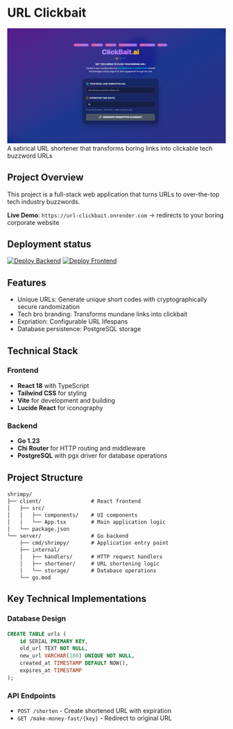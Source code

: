 # URL Clickbait
![Photo of homepage of project](homepage.png)
A satirical URL shortener that transforms boring links into clickable tech buzzword URLs

## Project Overview

This project is a full-stack web application that turns URLs to over-the-top tech industry buzzwords.

**Live Demo**: `https://url-clickbait.onrender.com` → redirects to your boring corporate website

## Deployment status
[![Deploy Backend](https://github.com/yourusername/shrimpy/actions/workflows/deploy-backend.yml/badge.svg)](https://github.com/yourusername/shrimpy/actions/workflows/deploy-backend.yml)
[![Deploy Frontend](https://github.com/yourusername/shrimpy/actions/workflows/deploy-frontend.yml/badge.svg)](https://github.com/yourusername/shrimpy/actions/workflows/deploy-frontend.yml)

## Features

- Unique URLs: Generate unique short codes with cryptographically secure randomization
- Tech bro branding: Transforms mundane links into clickbait
- Expriation: Configurable URL lifespans
- Database persistence: PostgreSQL storage 

## Technical Stack

### Frontend
- **React 18** with TypeScript
- **Tailwind CSS** for styling
- **Vite** for development and building
- **Lucide React** for iconography

### Backend
- **Go 1.23** 
- **Chi Router** for HTTP routing and middleware
- **PostgreSQL** with pgx driver for database operations

## Project Structure

```
shrimpy/
├── client/                # React frontend
│   ├── src/
│   │   ├── components/    # UI components
│   │   └── App.tsx        # Main application logic
│   └── package.json
└── server/                # Go backend
    ├── cmd/shrimpy/       # Application entry point
    ├── internal/
    │   ├── handlers/      # HTTP request handlers
    │   ├── shortener/     # URL shortening logic
    │   └── storage/       # Database operations
    └── go.mod
```

## Key Technical Implementations


### Database Design
```sql
CREATE TABLE urls (
    id SERIAL PRIMARY KEY,
    old_url TEXT NOT NULL,
    new_url VARCHAR(100) UNIQUE NOT NULL,
    created_at TIMESTAMP DEFAULT NOW(),
    expires_at TIMESTAMP
);
```

### API Endpoints
- `POST /shorten` - Create shortened URL with expiration
- `GET /make-money-fast/{key}` - Redirect to original URL
